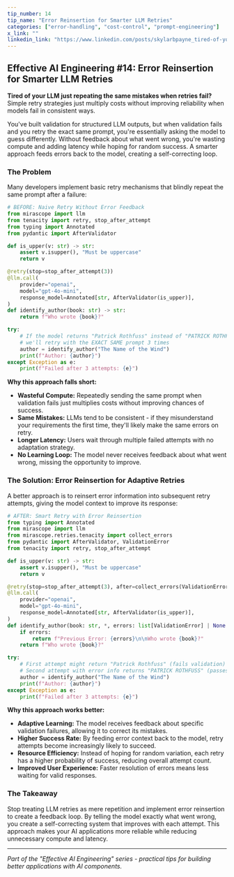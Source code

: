```yaml
---
tip_number: 14
tip_name: "Error Reinsertion for Smarter LLM Retries"
categories: ["error-handling", "cost-control", "prompt-engineering"]
x_link: ""
linkedin_link: "https://www.linkedin.com/posts/skylarbpayne_tired-of-your-llm-just-repeating-the-same-activity-7330291562926456832-Vz_U?utm_source=share&utm_medium=member_desktop&rcm=ACoAABKpCf4BI_Yx2u7h66sgi5z1NF3aEYFHgps"
---
```


## Effective AI Engineering #14: Error Reinsertion for Smarter LLM Retries

**Tired of your LLM just repeating the same mistakes when retries fail?** Simple retry strategies just multiply costs without improving reliability when models fail in consistent ways.

You've built validation for structured LLM outputs, but when validation fails and you retry the exact same prompt, you're essentially asking the model to guess differently. Without feedback about what went wrong, you're wasting compute and adding latency while hoping for random success. A smarter approach feeds errors back to the model, creating a self-correcting loop.

### The Problem

Many developers implement basic retry mechanisms that blindly repeat the same prompt after a failure:

```python
# BEFORE: Naive Retry Without Error Feedback
from mirascope import llm
from tenacity import retry, stop_after_attempt
from typing import Annotated
from pydantic import AfterValidator

def is_upper(v: str) -> str:
    assert v.isupper(), "Must be uppercase"
    return v

@retry(stop=stop_after_attempt(3))
@llm.call(
    provider="openai",
    model="gpt-4o-mini",
    response_model=Annotated[str, AfterValidator(is_upper)],
)
def identify_author(book: str) -> str:
    return f"Who wrote {book}?"

try:
    # If the model returns "Patrick Rothfuss" instead of "PATRICK ROTHFUSS",
    # we'll retry with the EXACT SAME prompt 3 times
    author = identify_author("The Name of the Wind")
    print(f"Author: {author}")
except Exception as e:
    print(f"Failed after 3 attempts: {e}")
```

**Why this approach falls short:**

- **Wasteful Compute:** Repeatedly sending the same prompt when validation fails just multiplies costs without improving chances of success.
- **Same Mistakes:** LLMs tend to be consistent - if they misunderstand your requirements the first time, they'll likely make the same errors on retry.
- **Longer Latency:** Users wait through multiple failed attempts with no adaptation strategy.
- **No Learning Loop:** The model never receives feedback about what went wrong, missing the opportunity to improve.

### The Solution: Error Reinsertion for Adaptive Retries

A better approach is to reinsert error information into subsequent retry attempts, giving the model context to improve its response:

```python
# AFTER: Smart Retry with Error Reinsertion
from typing import Annotated
from mirascope import llm
from mirascope.retries.tenacity import collect_errors 
from pydantic import AfterValidator, ValidationError
from tenacity import retry, stop_after_attempt

def is_upper(v: str) -> str:
    assert v.isupper(), "Must be uppercase"
    return v

@retry(stop=stop_after_attempt(3), after=collect_errors(ValidationError))
@llm.call(
    provider="openai",
    model="gpt-4o-mini",
    response_model=Annotated[str, AfterValidator(is_upper)],
)
def identify_author(book: str, *, errors: list[ValidationError] | None = None) -> str: 
    if errors:
        return f"Previous Error: {errors}\n\nWho wrote {book}?"
    return f"Who wrote {book}?"

try:
    # First attempt might return "Patrick Rothfuss" (fails validation)
    # Second attempt with error info returns "PATRICK ROTHFUSS" (passes)
    author = identify_author("The Name of the Wind")
    print(f"Author: {author}")
except Exception as e:
    print(f"Failed after 3 attempts: {e}")
```

**Why this approach works better:**

- **Adaptive Learning:** The model receives feedback about specific validation failures, allowing it to correct its mistakes.
- **Higher Success Rate:** By feeding error context back to the model, retry attempts become increasingly likely to succeed.
- **Resource Efficiency:** Instead of hoping for random variation, each retry has a higher probability of success, reducing overall attempt count.
- **Improved User Experience:** Faster resolution of errors means less waiting for valid responses.

### The Takeaway

Stop treating LLM retries as mere repetition and implement error reinsertion to create a feedback loop. By telling the model exactly what went wrong, you create a self-correcting system that improves with each attempt. This approach makes your AI applications more reliable while reducing unnecessary compute and latency.

---
*Part of the "Effective AI Engineering" series - practical tips for building better applications with AI components.*
